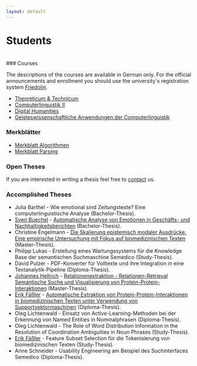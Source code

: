 ```yaml
---
layout: default 
---
```


# Students
<br/>
### Courses

The descriptions of the courses are available in German only. For the official announcements and enrollment you should use the university's registration system [Friedolin](https://friedolin.uni-jena.de/qisserver/rds?state=user&type=0).

* [Theoreticum & Technicum](https://julielab.github.io/web/courses/Theoreticum+_+Technicum-p-444.html)
* [Computerlinguistik II](https://julielab.github.io/web/courses/Computerlinguistik+II-p-7449.html)
* [Digital Humanities](https://julielab.github.io/web/courses/Digital+Humanities-p-12429.html)
* [Geisteswissenschaftliche Anwendungen der Computerlinguistik](https://julielab.github.io/web/courses/Geisteswissenschaftliche+Anwendungen+der+Computerlinguistik.html)

### Merkblätter

* [Merkblatt Algorithmen](https://julielab.github.io/web/downloads/algorithmen-p-1310.pdf)
* [Merkblatt Parsing](https://julielab.github.io/web/downloads/parsing.pdf)

### Open Theses

If you are interested in writing a thesis feel free to [contact](mailto:listserv@uni-jena.de) us.

### Accomplished Theses

* Julia Barthel - Wie emotional sind Zeitungstexte? Eine computerlinguistische Analyse (Bachelor-Thesis).
* [Sven Buechel](http://www.julielab.de/Staff/Sven+Buechel.html) - [Automatische Analyse von Emotionen in Geschäfts- und Nachhaltigkeitsberichten](http://www.julielab.de/coling_multimedia/de/downloads/Papers/BA_Bu%CC%88chel_Emotionsanalyse_2016_02_04.pdf) (Bachelor-Thesis).
* Christine Engelmann - [Die Skalierung epistemisch modaler Ausdrücke. Eine empirische Untersuchung mit Fokus auf biomedizinischen Texten](http://www.julielab.de/coling_multimedia/de/downloads/Papers/masterarbeit+engelmann.pdf) (Master-Thesis).
* Philipp Lukas - Erstellung eines Wartungssystems für die Knowledge Base der semantischen Suchmaschine Semedico (Study-Thesis).
* David Pulzer - PDF-Konverter für Volltexte und ihre Integration in eine Textanalytik-Pipeline (Diploma-Thesis).
* [Johannes Hellrich](http://www.julielab.de/Staff/Johannes+Hellrich.html) - [Relationenextraktion - Relationen-Retrieval Semantische Suche und Visualisierung von Protein-Protein-Interaktionen](http://www.julielab.de/coling_multimedia/de/downloads/Papers/masterarbeit+hellrich.pdf) (Master-Thesis).
* [Erik Fäßler](http://www.julielab.de/Staff/Erik+F%C3%A4%C3%9Fler.html) - [Automatische Extraktion von Protein-Protein-Interaktionen in biomedizinischen Texten unter Verwendung von Supportvektormaschinen](http://www.julielab.de/coling_multimedia/de/downloads/Papers/diploma_thesis_faessler.pdf) (Diploma-Thesis).
* Oleg Lichtenwald - Einsatz von Active-Learning-Methoden bei der Erkennung von Named Entities in Nominalphrasen (Diploma-Thesis).
* Oleg Lichtenwald - The Role of Word Distribution Information in the Resolution of Coordination Ambiguities in Noun Phrases (Study-Thesis).
* [Erik Fäßler](http://www.julielab.de/Staff/Erik+F%C3%A4%C3%9Fler.html) - Feature Subset Selection für die Tokenisierung von biomedizinischen Texten (Study-Thesis).
* Anne Schneider - Usability Engineering am Beispiel des Suchinterfaces Semedico (Diploma-Thesis).
